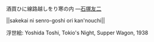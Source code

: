 酒買ひに線路越しをり寒の内
—[石塚友二](https://ja.wikipedia.org/wiki/石塚友二)

||sakekai ni senro-goshi ori kan'nouchi||

浮世絵: Yoshida Toshi, Tokio's Night, Supper Wagon, 1938